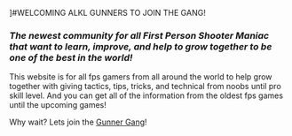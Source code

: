 ]#WELCOMING ALKL GUNNERS TO JOIN THE GANG!
### *The newest community for all First Person Shooter Maniac that want to learn, improve, and help to grow together to be one of the best in the world!*

This website is for all fps gamers from all around the world to help grow together with giving tactics, tips, tricks, and technical from noobs until pro skill level. And you can get all of the information from the oldest fps games until the upcoming games!

Why wait? 
Lets join the [Gunner Gang](https://dodyhartanto-assignment2.netlify.app/)!